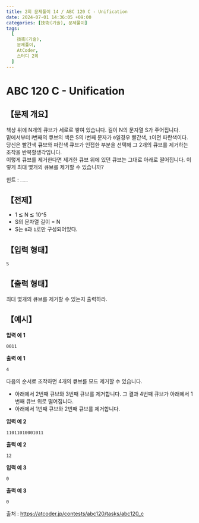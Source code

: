 ```yaml
---
title: 2회 문제풀이 14 / ABC 120 C - Unification
date: 2024-07-01 14:36:05 +09:00
categories: [技術(기술), 문제풀이]
tags:
  [
    技術(기술),
    문제풀이,
    AtCoder,
    스터디 2회
  ]
---
```

# ABC 120 C - Unification
## 【문제 개요】
책상 위에 N개의 큐브가 세로로 쌓여 있습니다. 길이 N의 문자열 S가 주어집니다.<br>
밑에서부터 i번째의 큐브의 색은 S의 i번째 문자가 `0`일경우 빨간색, `1`이면 파란색이다.<br>
당신은 빨간색 큐브와 파란색 큐브가 인접한 부분을 선택해 그 2개의 큐브를 제거하는 조작을 반복할생각입니다.<br>
이렇게 큐브를 제거한다면 제거한 큐브 위에 있던 큐브는 그대로 아래로 떨어집니다. 이렇게 최대 몇개의 큐브를 제거할 수 있습니까?

힌트 : <span style="font-size:0.1rem">깊이 우선 탐색(DFS) 알고리즘</span>

## 【전제】
- 1 ≦ N ≦ 10^5
- S의 문자열 길이 = N
- S는 `0`과 `1`로만 구성되어있다.

## 【입력 형태】
```
S
```

## 【출력 형태】
최대 몇개의 큐브를 제거할 수 있는지 출력하라.

## 【예시】

**입력 예 1**

```
0011
```

**출력 예 1**

```
4
```
다음의 순서로 조작하면 4개의 큐브를 모드 제거할 수 있습니다.
- 아래에서 2번째 큐브와 3번째 큐브를 제거합니다. 그 결과 4번째 큐브가 아래에서 1번째 큐브 위로 떨어집니다.
- 아래에서 1번째 큐브와 2번째 큐브를 제거합니다.

**입력 예 2**

```
11011010001011
```

**출력 예 2**

```
12
```

**입력 예 3**

```
0
```

**출력 예 3**

```
0
```

출처 : <a href="https://atcoder.jp/contests/abc120/tasks/abc120_c">https://atcoder.jp/contests/abc120/tasks/abc120_c</a> 